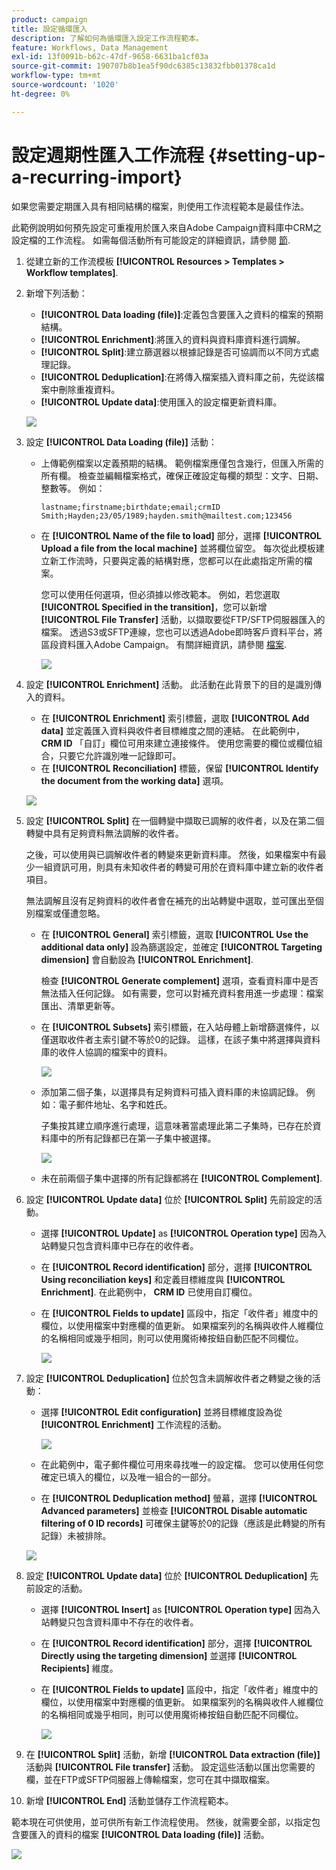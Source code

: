 ```yaml
---
product: campaign
title: 設定循環匯入
description: 了解如何為循環匯入設定工作流程範本。
feature: Workflows, Data Management
exl-id: 13f0091b-b62c-47df-9658-6631ba1cf03a
source-git-commit: 190707b8b1ea5f90dc6385c13832fbb01378ca1d
workflow-type: tm+mt
source-wordcount: '1020'
ht-degree: 0%

---
```


# 設定週期性匯入工作流程 {#setting-up-a-recurring-import}



如果您需要定期匯入具有相同結構的檔案，則使用工作流程範本是最佳作法。

此範例說明如何預先設定可重複用於匯入來自Adobe Campaign資料庫中CRM之設定檔的工作流程。 如需每個活動所有可能設定的詳細資訊，請參閱 [節](activities.md).

1. 從建立新的工作流模板 **[!UICONTROL Resources > Templates > Workflow templates]**.
1. 新增下列活動：

   * **[!UICONTROL Data loading (file)]**:定義包含要匯入之資料的檔案的預期結構。
   * **[!UICONTROL Enrichment]**:將匯入的資料與資料庫資料進行調解。
   * **[!UICONTROL Split]**:建立篩選器以根據記錄是否可協調而以不同方式處理記錄。
   * **[!UICONTROL Deduplication]**:在將傳入檔案插入資料庫之前，先從該檔案中刪除重複資料。
   * **[!UICONTROL Update data]**:使用匯入的設定檔更新資料庫。

   ![](assets/import_template_example0.png)

1. 設定 **[!UICONTROL Data Loading (file)]** 活動：

   * 上傳範例檔案以定義預期的結構。 範例檔案應僅包含幾行，但匯入所需的所有欄。 檢查並編輯檔案格式，確保正確設定每欄的類型：文字、日期、整數等。 例如：

      ```
      lastname;firstname;birthdate;email;crmID
      Smith;Hayden;23/05/1989;hayden.smith@mailtest.com;123456
      ```

   * 在 **[!UICONTROL Name of the file to load]** 部分，選擇 **[!UICONTROL Upload a file from the local machine]** 並將欄位留空。 每次從此模板建立新工作流時，只要與定義的結構對應，您都可以在此處指定所需的檔案。

      您可以使用任何選項，但必須據以修改範本。 例如，若您選取 **[!UICONTROL Specified in the transition]**，您可以新增 **[!UICONTROL File Transfer]** 活動，以擷取要從FTP/SFTP伺服器匯入的檔案。 透過S3或SFTP連線，您也可以透過Adobe即時客戶資料平台，將區段資料匯入Adobe Campaign。 有關詳細資訊，請參閱 [檔案](https://experienceleague.adobe.com/docs/experience-platform/destinations/catalog/email-marketing/adobe-campaign.html).

      ![](assets/import_template_example1.png)

1. 設定 **[!UICONTROL Enrichment]** 活動。 此活動在此背景下的目的是識別傳入的資料。

   * 在 **[!UICONTROL Enrichment]** 索引標籤，選取 **[!UICONTROL Add data]** 並定義匯入資料與收件者目標維度之間的連結。 在此範例中， **CRM ID** 「自訂」欄位可用來建立連接條件。 使用您需要的欄位或欄位組合，只要它允許識別唯一記錄即可。
   * 在 **[!UICONTROL Reconciliation]** 標籤，保留 **[!UICONTROL Identify the document from the working data]** 選項。

   ![](assets/import_template_example2.png)

1. 設定 **[!UICONTROL Split]** 在一個轉變中擷取已調解的收件者，以及在第二個轉變中具有足夠資料無法調解的收件者。

   之後，可以使用與已調解收件者的轉變來更新資料庫。 然後，如果檔案中有最少一組資訊可用，則具有未知收件者的轉變可用於在資料庫中建立新的收件者項目。

   無法調解且沒有足夠資料的收件者會在補充的出站轉變中選取，並可匯出至個別檔案或僅遭忽略。

   * 在 **[!UICONTROL General]** 索引標籤，選取 **[!UICONTROL Use the additional data only]** 設為篩選設定，並確定 **[!UICONTROL Targeting dimension]** 會自動設為 **[!UICONTROL Enrichment]**.

      檢查 **[!UICONTROL Generate complement]** 選項，查看資料庫中是否無法插入任何記錄。 如有需要，您可以對補充資料套用進一步處理：檔案匯出、清單更新等。

   * 在 **[!UICONTROL Subsets]** 索引標籤，在入站母體上新增篩選條件，以僅選取收件者主索引鍵不等於0的記錄。 這樣，在該子集中將選擇與資料庫的收件人協調的檔案中的資料。

      ![](assets/import_template_example3.png)

   * 添加第二個子集，以選擇具有足夠資料可插入資料庫的未協調記錄。 例如：電子郵件地址、名字和姓氏。

      子集按其建立順序進行處理，這意味著當處理此第二子集時，已存在於資料庫中的所有記錄都已在第一子集中被選擇。

      ![](assets/import_template_example3_2.png)

   * 未在前兩個子集中選擇的所有記錄都將在 **[!UICONTROL Complement]**.

1. 設定 **[!UICONTROL Update data]** 位於 **[!UICONTROL Split]** 先前設定的活動。

   * 選擇 **[!UICONTROL Update]** as **[!UICONTROL Operation type]** 因為入站轉變只包含資料庫中已存在的收件者。
   * 在 **[!UICONTROL Record identification]** 部分，選擇 **[!UICONTROL Using reconciliation keys]** 和定義目標維度與 **[!UICONTROL Enrichment]**. 在此範例中， **CRM ID** 已使用自訂欄位。
   * 在 **[!UICONTROL Fields to update]** 區段中，指定「收件者」維度中的欄位，以使用檔案中對應欄的值更新。 如果檔案列的名稱與收件人維欄位的名稱相同或幾乎相同，則可以使用魔術棒按鈕自動匹配不同欄位。

      ![](assets/import_template_example6.png)

1. 設定 **[!UICONTROL Deduplication]** 位於包含未調解收件者之轉變之後的活動：

   * 選擇 **[!UICONTROL Edit configuration]** 並將目標維度設為從 **[!UICONTROL Enrichment]** 工作流程的活動。

      ![](assets/import_template_example4.png)

   * 在此範例中，電子郵件欄位可用來尋找唯一的設定檔。 您可以使用任何您確定已填入的欄位，以及唯一組合的一部分。
   * 在 **[!UICONTROL Deduplication method]** 螢幕，選擇 **[!UICONTROL Advanced parameters]** 並檢查 **[!UICONTROL Disable automatic filtering of 0 ID records]** 可確保主鍵等於0的記錄（應該是此轉變的所有記錄）未被排除。

   ![](assets/import_template_example7.png)

1. 設定 **[!UICONTROL Update data]** 位於 **[!UICONTROL Deduplication]** 先前設定的活動。

   * 選擇 **[!UICONTROL Insert]** as **[!UICONTROL Operation type]** 因為入站轉變只包含資料庫中不存在的收件者。
   * 在 **[!UICONTROL Record identification]** 部分，選擇 **[!UICONTROL Directly using the targeting dimension]** 並選擇 **[!UICONTROL Recipients]** 維度。
   * 在 **[!UICONTROL Fields to update]** 區段中，指定「收件者」維度中的欄位，以使用檔案中對應欄的值更新。 如果檔案列的名稱與收件人維欄位的名稱相同或幾乎相同，則可以使用魔術棒按鈕自動匹配不同欄位。

      ![](assets/import_template_example8.png)

1. 在 **[!UICONTROL Split]** 活動，新增 **[!UICONTROL Data extraction (file)]** 活動與 **[!UICONTROL File transfer]** 活動。 設定這些活動以匯出您需要的欄，並在FTP或SFTP伺服器上傳輸檔案，您可在其中擷取檔案。
1. 新增 **[!UICONTROL End]** 活動並儲存工作流程範本。

範本現在可供使用，並可供所有新工作流程使用。 然後，就需要全部，以指定包含要匯入的資料的檔案 **[!UICONTROL Data loading (file)]** 活動。

![](assets/import_template_example9.png)
